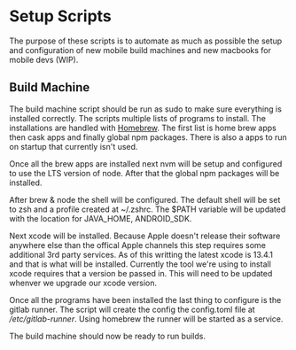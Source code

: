 # Setup Scripts
The purpose of these scripts is to automate as much as possible the setup and configuration of new mobile build machines and new macbooks for mobile devs (WIP).

## Build Machine
The build machine script should be run as sudo to make sure everything is installed correctly. The scripts multiple lists of programs to install. The installations are handled with [Homebrew](https://brew.sh/). The first list is home brew apps then cask apps and finally global npm packages. There is also a apps to run on startup that currently isn't used. 

Once all the brew apps are installed next nvm will be setup and configured to use the LTS version of node. After that the global npm packages will be installed.

After brew & node the shell will be configured. The default shell will be set to zsh and a profile created at ~/.zshrc. The $PATH variable will be updated with the location for JAVA_HOME, ANDROID_SDK.

Next xcode will be installed. Because Apple doesn't release their software anywhere else than the offical Apple channels this step requires some additional 3rd party services. As of this writting the latest xcode is 13.4.1 and that is what will be installed. Currently the tool we're using to install xcode requires that a version be passed in. This will need to be updated whenver we upgrade our xcode version.

Once all the programs have been installed the last thing to configure is the gitlab runner. The script will create the config the config.toml file at */etc/gitlab-runner*. Using homebrew the runner will be started as a service.

The build machine should now be ready to run builds.
